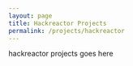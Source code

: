 ```yaml
---
layout: page
title: Hackreactor Projects
permalink: /projects/hackreactor
---
```


hackreactor projects goes here
